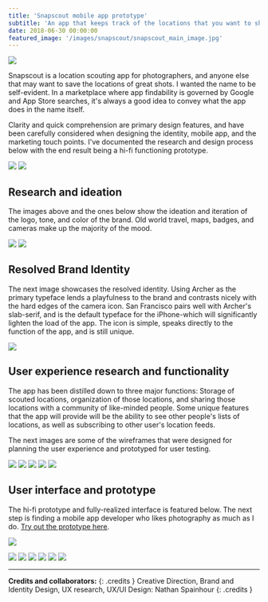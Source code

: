 ```yaml
---
title: 'Snapscout mobile app prototype'
subtitle: 'An app that keeps track of the locations that you want to shoot.'
date: 2018-06-30 00:00:00
featured_image: '/images/snapscout/snapscout_main_image.jpg'
---
```


![](/images/snapscout/snapscout_main_image.jpg)

Snapscout is a location scouting app for photographers, and anyone else that may want to save the locations of great shots. I wanted the name to be self-evident. In a marketplace where app findability is governed by Google and App Store searches, it's always a good idea to convey what the app does in the name itself. 

Clarity and quick comprehension are primary design features, and have been carefully considered when designing the identity, mobile app, and the marketing touch points. I've documented the research and design process below with the end result being a hi-fi functioning prototype.

<div class="gallery" data-columns="2">
	<img src="/images/snapscout/snapscout-sketch-1.jpg">
	<img src="/images/snapscout/snapscout-sketch-2.jpg">
</div>

## Research and ideation
The images above and the ones below show the ideation and iteration of the logo, tone, and color of the brand. Old world travel, maps, badges, and cameras make up the majority of the mood.

<div class="gallery" data-columns="2">
	<img src="/images/snapscout/snapscout-mood-1.jpg">
	<img src="/images/snapscout/snapscout-mood-2.jpg">
</div>

## Resolved Brand Identity
The next image showcases the resolved identity. Using Archer as the primary typeface lends a playfulness to the brand and contrasts nicely with the hard edges of the camera icon. San Francisco pairs well with Archer's slab-serif, and is the default typeface for the iPhone-which will significantly lighten the load of the app. The icon is simple, speaks directly to the function of the app, and is still unique.  

<img src="/images/snapscout/snapscout-identity.jpg">

## User experience research and functionality
The app has been distilled down to three major functions: Storage of scouted locations, organization of those locations, and sharing those locations with a community of like-minded people. Some unique features that the app will provide will be the ability to see other people's lists of locations, as well as subscribing to other user's location feeds.

The next images are some of the wireframes that were designed for planning the user experience and prototyped for user testing.

<div class="gallery" data-columns="5">
	<img src="/images/snapscout/wireframe-1.jpg">
	<img src="/images/snapscout/wireframe-2.jpg">
	<img src="/images/snapscout/wireframe-3.jpg">
	<img src="/images/snapscout/wireframe-4.jpg">
	<img src="/images/snapscout/wireframe-5.jpg">
</div>

## User interface and prototype
The hi-fi prototype and fully-realized interface is featured below. The next step is finding a mobile app developer who likes photography as much as I do. <a href="https://invis.io/ESJ0RR3QPG3" target="_blank">Try out the prototype here</a>.

<a href="https://invis.io/ESJ0RR3QPG3" target="_blank"><img src="/images/snapscout/snapscout-prototype.jpg"></a>

<div class="gallery" data-columns="6">
	<img src="/images/snapscout/hi-fi-1.jpg">
	<img src="/images/snapscout/hi-fi-2.jpg">
	<img src="/images/snapscout/hi-fi-3.jpg">
	<img src="/images/snapscout/hi-fi-4.jpg">
	<img src="/images/snapscout/hi-fi-5.jpg">
	<img src="/images/snapscout/hi-fi-6.jpg">
</div>

---

**Credits and collaborators:**
{: .credits }
Creative Direction, Brand and Identity Design, UX research, UX/UI Design: Nathan Spainhour
{: .credits }
